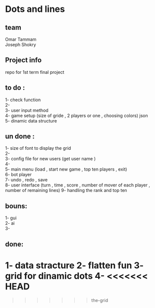 # Dots and lines
 
## team
 Omar Tammam  
 Joseph Shokry  
 
## Project info
 repo for 1st term final project  
## to do : 
 1- check function  
 2-  
 3- user input method  
 4- game setup (size of gride , 2 players or one , choosing colors) json  
 5- dinamic data structure  

## un done :
 1- size of font to display the grid  
 2-  
 3- config file for new users (get user name )  
 4-    
 5- main menu (load , start new game , top ten players , exit)  
 6- bot player  
 7- undo , redo , save   
 8- user interface (turn , time , score , number of mover of each player , number of remaining lines) 
 9- handling the rank and top ten  


## bouns:  
 1- gui  
 2- ai  
 3-  


## done:
 1- data stracture
 2- flatten fun
 3- grid for dinamic dots
 4-
<<<<<<< HEAD
=======

>>>>>>> the-grid
